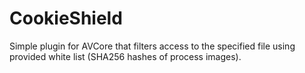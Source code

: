 # CookieShield
Simple plugin for AVCore that filters access to the specified file using provided white list (SHA256 hashes of process images).
